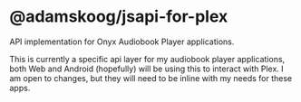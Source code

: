 # @adamskoog/jsapi-for-plex
API implementation for Onyx Audiobook Player applications.

This is currently a specific api layer for my audiobook player applications, both Web and Android (hopefully) will be using this to interact with Plex. I am open to changes, but they will need to be inline with my needs for these apps.